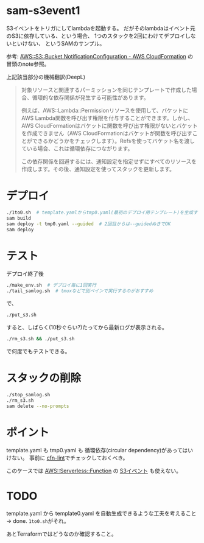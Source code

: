 # sam-s3event1

S3イベントをトリガにしてlambdaを起動する。
だがそのlambdaはイベント元のS3に依存している、という場合、
1つのスタックを2回にわけてデプロイしないといけない、
というSAMのサンプル。

参考:
[AWS::S3::Bucket NotificationConfiguration - AWS CloudFormation](https://docs.aws.amazon.com/AWSCloudFormation/latest/UserGuide/aws-properties-s3-bucket-notificationconfig.html) の冒頭のnote参照。

上記該当部分の機械翻訳(DeepL)
> 対象リソースと関連するパーミッションを同じテンプレートで作成した場合、循環的な依存関係が発生する可能性があります。
>
> 例えば、AWS::Lambda::Permissionリソースを使用して、バケットにAWS Lambda関数を呼び出す権限を付与することができます。しかし、AWS CloudFormationはバケットに関数を呼び出す権限がないとバケットを作成できません（AWS CloudFormationはバケットが関数を呼び出すことができるかどうかをチェックします）。Refsを使ってバケット名を渡している場合、これは循環依存につながります。
>
> この依存関係を回避するには、通知設定を指定せずにすべてのリソースを作成します。その後、通知設定を使ってスタックを更新します。


# デプロイ

```bash
./1to0.sh  # template.yamlからtmp0.yaml(最初のデプロイ用テンプレート)を生成する
sam build
sam deploy -t tmp0.yaml --guided  # 2回目からは--guidedぬきでOK
sam deploy
```


# テスト

デプロイ終了後

```bash
./make_env.sh  # デプロイ毎に1回実行
./tail_samlog.sh  # tmuxなどで別ペインで実行するのがおすすめ
```

で、
```bash
./put_s3.sh
```
すると、しばらく(10秒ぐらい?)たってから最新ログが表示される。


```bash
./rm_s3.sh && ./put_s3.sh
```
で何度でもテストできる。


# スタックの削除

```bash
./stop_samlog.sh
./rm_s3.sh
sam delete --no-prompts
```


# ポイント

template.yaml も
tmp0.yaml も
循環依存(circular dependency)があってはいけない。
事前に [cfn-lint](https://github.com/aws-cloudformation/cfn-lint)でチェックしておくべき。

このケースでは
[AWS::Serverless::Function](https://docs.aws.amazon.com/ja_jp/serverless-application-model/latest/developerguide/sam-resource-function.html#sam-function-events) の
[S3イベント](https://docs.aws.amazon.com/serverless-application-model/latest/developerguide/sam-property-function-s3.html)
も使えない。


# TODO

template.yaml から
template0.yaml を自動生成できるような工夫を考えること
-> done. `1to0.sh`がそれ。

あとTerraformではどうなのか確認すること。
